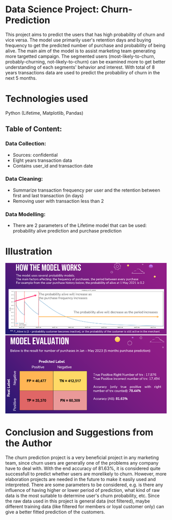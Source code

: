 # Data Science Project: Churn-Prediction
This project aims to predict the users that has high probability of churn and vice versa. The model use primarily user's retention days and buying frequency to get the predicted number of purchase and probability of being alive. The main aim of the model is to assist marketing team generating more targetted campaign. The segmented users (most-likely-to-churn, probably-churning, not-likely-to-churn) can be examined more to get better understanding of each segments' behavior and interest. With total of 8 years transactions data are used to predict the probabiliry of churn in the next 5 months.

# Technologies used
Python (Lifetime, Matplotlib, Pandas)

## Table of Content:
### Data Collection:
  - Sources: confidential
  - Eight years transaction data
  - Contains user_id and transaction date
### Data Cleaning:
  - Summarize transaction frequency per user and the retention between first and last transaction (in days)
  - Removing user with transaction less than 2
### Data Modelling:
  - There are 2 parameters of the Lifetime model that can be used: probability alive prediction and purchase prediction

# Illustration
![alt text](https://github.com/cindysuyitno/Churn-Prediction/blob/main/churn_1.png)
![alt text](https://github.com/cindysuyitno/Churn-Prediction/blob/main/churn_2.png)

# Conclusion and Suggestions from the Author 
The churn prediction project is a very beneficial project in any marketing team, since churn users are generally one of the problems any company have to deal with. With the end accuracy of 81.63%, it is considered quite successfull to predict whether users are morelikely to churn. However, more elaboration projects are needed in the future to make it easily used and interpreted. There are some parameters to be considered, e.g. is there any influence of having higher or lower period of prediction, what kind of raw data is the most suitable to determine user's churn probability, etc. Since the raw data used in this project is general data (not filtered), maybe different training data (like filtered for members or loyal customer only) can give a better fitted prediction of the customers.
